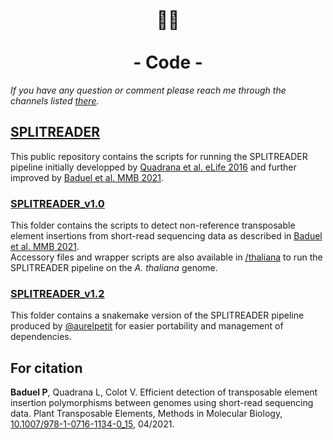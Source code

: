 <br>

<!-- <img src="/images/Logo-code.png" width="80"></p> -->
<h1 align="center"> 👩‍💻 <br><br> - Code - </h1>

_If you have any question or comment please reach me through the channels listed [there](http://pbaduel.com/about)._



## [SPLITREADER](/SPLITREADER) 

This public repository contains the scripts for running the SPLITREADER pipeline initially developped by [Quadrana et al. eLife 2016](https://doi.org/10.7554/eLife.15716) and further improved by [Baduel et al. MMB 2021](https://doi.org/10.1007/978-1-0716-1134-0_15). 

### [SPLITREADER_v1.0](https://github.com/baduelp/public/tree/master/SPLITREADER/SPLITREADER_v1.0)

This folder contains the scripts to detect non-reference transposable element insertions from short-read sequencing data as described in [Baduel et al. MMB 2021](https://doi.org/10.1007/978-1-0716-1134-0_15). <br/>
Accessory files and wrapper scripts are also available in [/thaliana](https://github.com/baduelp/public/tree/master/SPLITREADER/SPLITREADER_v1.0/thaliana) to run the SPLITREADER pipeline on the _A. thaliana_ genome. <br/>

### [SPLITREADER_v1.2](https://github.com/baduelp/public/tree/master/SPLITREADER/SPLITREADER_v1.2)

This folder contains a snakemake version of the SPLITREADER pipeline produced by [@aurelpetit](https://github.com/aurelpetit) for easier portability and management of dependencies. 

## For citation

**Baduel P**, Quadrana L, Colot V. Efficient detection of transposable element insertion polymorphisms between genomes using short-read sequencing data. Plant Transposable Elements, Methods in Molecular Biology, [10.1007/978-1-0716-1134-0_15](https://doi.org/10.1007/978-1-0716-1134-0_15), 04/2021.




<!---
## SPLITREADER pipeline 
The scripts to detect non-reference transposable element insertions from short-read sequencing data, as described in Baduel et al. MMB [2021](https://doi.org/10.1007/978-1-0716-1134-0_15), are available on my public GitHub [repository](https://github.com/baduelp/public/tree/master/SPLITREADER). 
<br>
<br>
In addition, accessory files and wrapper scripts are supplied to run the SPLITREADER pipeline on the _A. thaliana_ genome. <br/> 

## MATLAB genomic toolbox
Custom MATLAB functions for genomics can be downloaded from [here](https://github.com/baduelp/public/tree/master/MATLAB). 

### Circular distribution across chromosomes (Circos-plots)

Upcoming soon

### Map of markers with color-coded values

<p align="center">
<img src="/images/Position of populations.png" >
</p>

`plot_POPmap_function.m`
  
  This Matlab function displays markers on a world Mercator-projection map with color-coded values to display quantitative or categorical information. 

  

### Principal Component Analysis (PCA) of Allele-Frequency population data

<p align="center">
<img src="/images/PC1 & 2 of fake PCA centered 23-Jun-2017.png" style="margin-right: 15px;" width="400">
</p>

`plot_AF_PCA.m` 
  
  This Matlab function performs a principal component analysis of allele-frequency population data from next-generation sequencing. It takes as input the N x M matrix containing for each of N sites the allele-frequency of derived alleles in each of the M individuals/populations.
 --->

        
